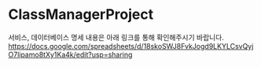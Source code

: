 # ClassManagerProject

서비스, 데이터베이스 명세 내용은 아래 링크를 통해 확인해주시기 바랍니다.
https://docs.google.com/spreadsheets/d/18skoSWJ8FvkJogd9LKYLCsvQyjO7lipamo8tXy1Ka4k/edit?usp=sharing
